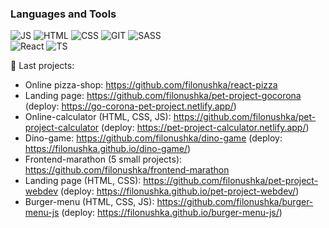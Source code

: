 <!-- ### About Me -->

### Languages and Tools  
![JS](https://img.shields.io/badge/-Javascript-000000?style=for-the-badge&logo=javascript)
![HTML](https://img.shields.io/badge/-html-000000?style=for-the-badge&logo=html5)
![CSS](https://img.shields.io/badge/-CSS-000000?style=for-the-badge&logo=css3) 
![GIT](https://img.shields.io/badge/-GIT-000000?style=for-the-badge&logo=git)
![SASS](https://img.shields.io/badge/-SASS-000000?style=for-the-badge&logo=sass)  
![React](https://img.shields.io/badge/-React-000000?style=for-the-badge&logo=react)
![TS](https://img.shields.io/badge/-Typescript-000000?style=for-the-badge&logo=typescript)

🔭 Last projects:  
- Online pizza-shop: https://github.com/filonushka/react-pizza  
- Landing page: https://github.com/filonushka/pet-project-gocorona (deploy: https://go-corona-pet-project.netlify.app/)  
- Online-calculator (HTML, CSS, JS): https://github.com/filonushka/pet-project-calculator (deploy: https://pet-project-calculator.netlify.app/)
- Dino-game: https://github.com/filonushka/dino-game (deploy: https://filonushka.github.io/dino-game/)  
- Frontend-marathon (5 small projects): https://github.com/filonushka/frontend-marathon  
- Landing page (HTML, CSS): https://github.com/filonushka/pet-project-webdev (deploy: https://filonushka.github.io/pet-project-webdev/) 
- Burger-menu (HTML, CSS, JS): https://github.com/filonushka/burger-menu-js (deploy: https://filonushka.github.io/burger-menu-js/)
<!-- ### Follow me   -->


<!--
Here are some ideas to get you started:

- 🔭 I’m currently working on ...
- 🌱 I’m currently learning ...

- 📫 How to reach me:
- 😄 Pronouns: ...
- ⚡ Fun fact: ...
-->
